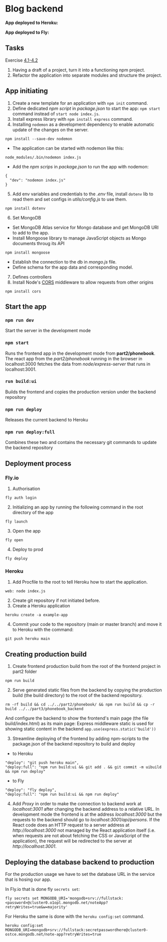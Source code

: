 # Blog backend

**App deployed to Heroku:**

**App deployed to Fly:**

## Tasks
Exercise [4.1-4.2](https://fullstackopen.com/en/part4/structure_of_backend_application_introduction_to_testing#exercises-4-1-4-2)
1. Having a draft of a project, turn it into a functioning npm project.
2. Refactor the application into separate modules and structure the project.

## App initiating
1. Create a new template for an application with `npm init` command.
2. Define dedicated _npm script_ in _package.json_ to start the app: `npm start` command instead of `start node index.js`.
3. Install express library with `npm install express` command.
4. Installing `nodemon` as a development dependency to enable automatic update of the changes on the server.
```
npm install --save-dev nodemon
```
- The application can be started with nodemon like this:
```
node_modules/.bin/nodemon index.js
```
- Add the _npm scrips_ in _package.json_ to run the app with nodemon:
```
{
  "dev": "nodemon index.js"
}
```
5. Add env variables and credentials to the _.env_ file, install `dotenv` lib to read them and set configs in _utils/config.js_ to use them.
```
npm install dotenv
```
6. Set MongoDB
- Set MongoDB Atlas service for Mongo database and get MongoDB URI to add to the app.
- Install Mongoose library to manage JavaScript objects as Mongo documents throug its API
```
npm install mongoose
```
- Establish the connection to the db in _mongo.js_ file.
- Define schema for the app data and corresponding model.
7. Defines controllers
8. Install Node's [CORS](https://github.com/expressjs/cors) middleware to allow requests from other origins
```
npm install cors
```

## Start the app
### `npm run dev`
Start the server in the development mode

### `npm start`
Runs the frontend app in the development mode from **part2/phonebook**.
The react app from the _part2/phonebook_ running in the browser in localhost:3000 fetches the data from _node/express-server_ that runs in localhost:3001.

### `run build:ui`
Builds the frontend and copies the production version under the backend repository

### `npm run deploy`
Releases the current backend to Heroku

### `npm run deploy:full`
Combines these two and contains the necessary git commands to update the backend repository

## Deployment process
### Fly.io
1. Authorisation
```
fly auth login
```
2. Initializing an app by running the following command in the root directory of the app
```
fly launch
```
3. Open the app
```
fly open
```
4. Deploy to prod
```
fly deploy
```

### Heroku
1. Add Procfile to the root to tell Heroku how to start the application.
```
web: node index.js
```
2. Create git repository if not initiated before.
3. Create a Heroku application
```
heroku create -a example-app
```
4. Commit your code to the repository (main or master branch) and move it to Heroku with the command:
```
git push heroku main
```

## Creating production build
1. Create frontend production build from the root of the frontend project in part2 folder
```
npm run build
```
2. Serve generated static files from the backend by copying the production build (the build directory) to the root of the backend repository.
```
rm -rf build && cd ../../part2/phonebook/ && npm run build && cp -r build ../../part3/phonebook_backend
```
And configure the backend to show the frontend's main page (the file build/index.html) as its main page: Express middleware static is used for showing static content in the backend `app.use(express.static('build'))`

3. Streamline deploying of the frontend by adding npm-scripts to the package.json of the backend repository to build and deploy

- to Heroku
```
"deploy": "git push heroku main",
"deploy:full": "npm run build:ui && git add . && git commit -m uibuild && npm run deploy"
```
- to Fly
```
"deploy": "fly deploy",
"deploy:full": "npm run build:ui && npm run deploy"
```
4. Add *Proxy* in order to  make the connection to backend work at _localhost:3001_ after changing the backend address to a relative URL.
In development mode the frontend is at the address _localhost:3000_ but the requests to the backend should go to _localhost:3001/api/persons_.
If the React code does an HTTP request to a server address at _http://localhost:3000_ not managed by the React application itself (i.e. when requests are not about fetching the CSS or JavaScript of the application), the request will be redirected to the server at _http://localhost:3001_.

## Deploying the database backend to production
For the production usage we have to set the database URL in the service that is hosing our app.

In Fly.io that is done fly `secrets set`:
```
fly secrets set MONGODB_URI='mongodb+srv://fullstack:<password>@cluster0.o1opl.mongodb.net/noteApp?retryWrites=true&w=majority'
```

For Heroku the same is done with the `heroku config:set` command.
```
heroku config:set MONGODB_URI=mongodb+srv://fullstack:secretpasswordhere@cluster0-ostce.mongodb.net/note-app?retryWrites=true
```
